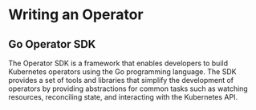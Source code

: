 # Writing an Operator

## Go Operator SDK

The Operator SDK is a framework that enables developers to build Kubernetes operators using the Go programming language. The SDK provides a set of tools and libraries that simplify the development of operators by providing abstractions for common tasks such as watching resources, reconciling state, and interacting with the Kubernetes API.

